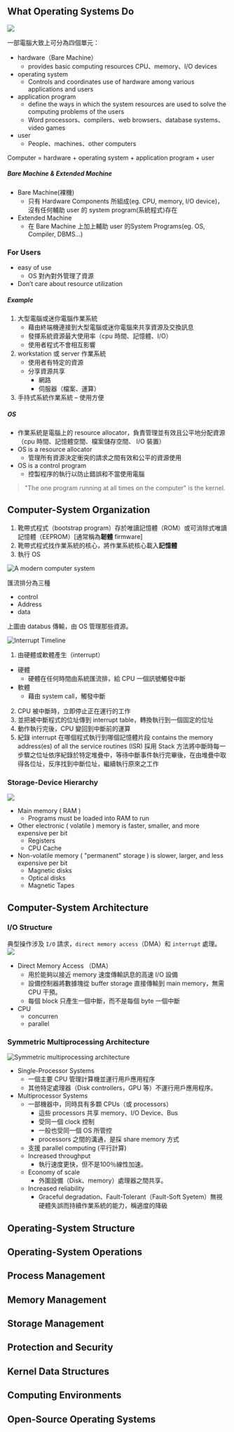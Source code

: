 ## What Operating Systems Do

![](https://i.imgur.com/VEpL5tv.png)

一部電腦大致上可分為四個單元：
- hardware（Bare Machine）
    - provides basic computing resources CPU、memory、I/O devices
- operating system
    - Controls and coordinates use of hardware among various applications and users
- application program
    - define the ways in which the system resources are used to solve the computing problems of the users
    - Word processors、compilers、web browsers、database systems、video games
- user
    - People、machines、other computers
 
Computer = hardware + operating system + application program + user

##### Bare Machine & Extended Machine
- Bare Machine(裸機)
    - 只有 Hardware Components 所組成(eg. CPU, memory, I/O device)，沒有任何輔助 user 的 system program(系統程式)存在
- Extended Machine
    - 在 Bare Machine 上加上輔助 user 的System Programs(eg. OS, Compiler, DBMS...)
### For Users

- easy of use
    - OS 對內對外管理了資源
-  Don’t care about resource utilization

##### Example
1. 大型電腦或迷你電腦作業系統
   - 藉由終端機連接到大型電腦或迷你電腦來共享資源及交換訊息
   - 發揮系統資源最大使用率（cpu 時間、記憶體、I/O）
   - 使用者程式不會相互影響
2. workstation 或 server 作業系統
   - 使用者有特定的資源
   - 分享資源共享
       - 網路
       - 伺服器（檔案、運算）
3. 手持式系統作業系統
   – 使用方便
   
##### OS

- 作業系統是電腦上的 resource allocator，負責管理並有效且公平地分配資源（cpu 時間、記憶體空間、檔案儲存空間、 I/O 裝置）
- OS is a resource allocator
    - 管理所有資源決定衝突的請求之間有效和公平的資源使用
- OS is a control program
    - 控製程序的執行以防止錯誤和不當使用電腦

>"The one program running at all times on the computer" is the kernel.

## Computer-System Organization

1. 靴帶式程式（bootstrap program）存於唯讀記憶體（ROM）或可消除式唯讀記憶體（EEPROM）[通常稱為**韌體** firmware]
2. 靴帶式程式找作業系統的核心，將作業系統核心載入**記憶體**
3. 執行 OS

![A modern computer system](https://i.imgur.com/EKy5uKh.png)

匯流排分為三種
- control
- Address
- data

上圖由 databus 傳輸，由 OS 管理那些資源。


![Interrupt Timeline](https://i.imgur.com/Vzd8WOZ.png)

1. 由硬體或軟體產生（interrupt）
- 硬體
  - 硬體在任何時間由系統匯流排，給 CPU 一個訊號觸發中斷
- 軟體
  - 藉由 system call，觸發中斷
2. CPU 被中斷時，立即停止正在運行的工作
3. 並把被中斷程式的位址傳到 interrupt table，轉換執行到一個固定的位址
4. 動作執行完後，CPU 變回到中斷前的運算
5. 紀錄 interrupt 在哪個程式執行到哪個記憶體片段 contains the memory address(es) of all the service routines (ISR) 採用 Stack 方法將中斷時每一步驟之位址依序紀錄於特定堆疊中，等待中斷事件執行完畢後，在由堆疊中取得各位址，反序找到中斷位址，繼續執行原來之工作

### Storage-Device Hierarchy

![](https://i.imgur.com/JDH0CFE.png)

- Main memory ( RAM )
  - Programs must be loaded into RAM to run
- Other electronic ( volatile ) memory is faster, smaller, and more expensive per bit
  - Registers
  - CPU Cache
- Non-volatile memory ( "permanent" storage ) is slower, larger, and less expensive per bit
  - Magnetic disks
  - Optical disks
  - Magnetic Tapes
  
## Computer-System Architecture
###  I/O Structure
典型操作涉及 `I/O` 請求，`direct memory access`（DMA）和 `interrupt` 處理。
![](https://i.imgur.com/PAKnoJr.png)

- Direct Memory Access （DMA）
  - 用於能夠以接近 memory 速度傳輸訊息的高速 I/O 設備
  - 設備控制器將數據塊從 buffer storage 直接傳輸到 main memory，無需 CPU 干預。
  - 每個 block 只產生一個中斷，而不是每個 byte 一個中斷
- CPU
  - concurren
  - parallel

### Symmetric Multiprocessing Architecture

![Symmetric multiprocessing architecture](https://i.imgur.com/Fa7f9VS.png)

- Single-Processor Systems
  - 一個主要 CPU 管理計算機並運行用戶應用程序
  - 其他特定處理器（Disk controllers，GPU 等）不運行用戶應用程序。
- Multiprocessor Systems
  - 一部機器中，同時具有多顆 CPUs（或 processors）
    - 這些 processors 共享 memory、I/O Device、Bus
    - 受同一個 clock 控制
    - 一般也受同一個 OS 所管控
    - processors 之間的溝通，是採 share memory 方式
  - 支援 parallel computing (平行計算)
  - Increased throughput
    - 執行速度更快，但不是100％線性加速。
  - Economy of scale
    - 外圍設備（Disk、memory）處理器之間共享。
  - Increased reliability
    - Graceful degradation、Fault-Tolerant（Fault-Soft Syetem）無視硬體失誤而持續作業系統的能力，稱適度的降級


## Operating-System Structure
## Operating-System Operations
## Process Management
## Memory Management
## Storage Management
## Protection and Security
## Kernel Data Structures
## Computing Environments
## Open-Source Operating Systems
